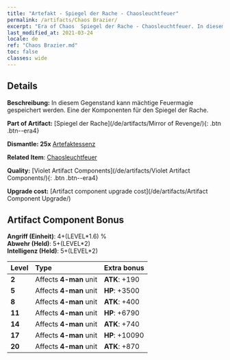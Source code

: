 ```yaml
---
title: "Artefakt - Spiegel der Rache - Chaosleuchtfeuer"
permalink: /artifacts/Chaos Brazier/
excerpt: "Era of Chaos  Spiegel der Rache - Chaosleuchtfeuer. In diesem Gegenstand kann mächtige Feuermagie gespeichert werden. Eine der Komponenten für den Spiegel der Rache."
last_modified_at: 2021-03-24
locale: de
ref: "Chaos Brazier.md"
toc: false
classes: wide
---
```




## Details

 **Beschreibung:** In diesem Gegenstand kann mächtige Feuermagie gespeichert werden. Eine der Komponenten für den Spiegel der Rache.

 **Part of Artifact:** [Spiegel der Rache](/de/artifacts/Mirror of Revenge/){: .btn .btn--era4}

 **Dismantle: 25x** [Artefaktessenz](/de/Items/con_905/)

 **Related Item**: [Chaosleuchtfeuer](/de/Items/art_140/)

 **Quality:** [Violet Artifact Components](/de/artifacts/Violet Artifact Components/){: .btn .btn--era4}

 **Upgrade cost:** [Artifact component upgrade cost](/de/artifacts/Artifact Component Upgrade/)

## Artifact Component Bonus

  **Angriff (Einheit)**: 4+(LEVEL\*1.6) %<br/>**Abwehr (Held)**: 5+(LEVEL\*2)<br/>**Intelligenz (Held)**: 5+(LEVEL\*2)

  |  Level  | Type |    Extra bonus  | 
  |:--------|:-----|:----------------| 
  | **2** | Affects **4-man** unit | **ATK**: +190 | 
  | **5** | Affects **4-man** unit | **HP**: +3500 | 
  | **8** | Affects **4-man** unit | **ATK**: +400 | 
  | **11** | Affects **4-man** unit | **HP**: +6790 | 
  | **14** | Affects **4-man** unit | **ATK**: +740 | 
  | **17** | Affects **4-man** unit | **HP**: +10090 | 
  | **20** | Affects **4-man** unit | **ATK**: +870 | 
